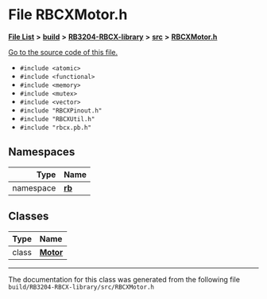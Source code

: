
# File RBCXMotor.h


[**File List**](files.md) **>** [**build**](dir_4fef79e7177ba769987a8da36c892c5f.md) **>** [**RB3204-RBCX-library**](dir_6e2f6bf38ad600996f360c484704d30b.md) **>** [**src**](dir_2fb57cfb6554052417264f60890e0af6.md) **>** [**RBCXMotor.h**](_r_b_c_x_motor_8h.md)

[Go to the source code of this file.](_r_b_c_x_motor_8h_source.md)



* `#include <atomic>`
* `#include <functional>`
* `#include <memory>`
* `#include <mutex>`
* `#include <vector>`
* `#include "RBCXPinout.h"`
* `#include "RBCXUtil.h"`
* `#include "rbcx.pb.h"`









## Namespaces

| Type | Name |
| ---: | :--- |
| namespace | [**rb**](namespacerb.md) <br> |

## Classes

| Type | Name |
| ---: | :--- |
| class | [**Motor**](classrb_1_1_motor.md) <br> |














------------------------------
The documentation for this class was generated from the following file `build/RB3204-RBCX-library/src/RBCXMotor.h`